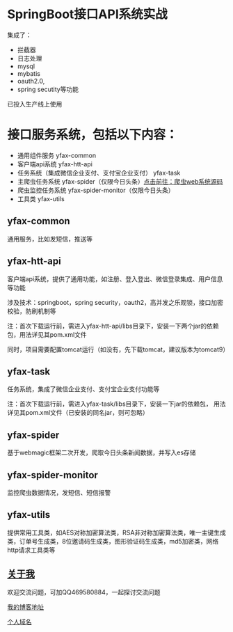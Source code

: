 # SpringBoot接口API系统实战

集成了：
* 拦截器
* 日志处理
* mysql
* mybatis
* oauth2.0,
* spring secutity等功能

已投入生产线上使用


# 接口服务系统，包括以下内容：


* 通用组件服务 yfax-common
* 客户端api系统 yfax-htt-api
* 任务系统（集成微信企业支付、支付宝企业支付） yfax-task
* 主爬虫任务系统 yfax-spider（仅限今日头条）[点击前往：爬虫web系统源码](https://github.com/hemin1003/java-spider)
* 爬虫监控任务系统 yfax-spider-monitor（仅限今日头条）
* 工具类 yfax-utils

## yfax-common 

通用服务，比如发短信，推送等

## yfax-htt-api

客户端api系统，提供了通用功能，如注册、登入登出、微信登录集成、用户信息等功能

涉及技术：springboot，spring security，oauth2，高并发之乐观锁，接口加密校验，防刷机制等

注：首次下载运行前，需进入yfax-htt-api/libs目录下，安装一下两个jar的依赖包，用法详见其pom.xml文件

同时，项目需要配置tomcat运行（如没有，先下载tomcat，建议版本为tomcat9）


## yfax-task
任务系统，集成了微信企业支付、支付宝企业支付功能等

注：首次下载运行前，需进入yfax-task/libs目录下，安装一下jar的依赖包，
用法详见其pom.xml文件（已安装的同名jar，则可忽略）


## yfax-spider
基于webmagic框架二次开发，爬取今日头条新闻数据，并写入es存储


## yfax-spider-monitor
监控爬虫数据情况，发短信、短信报警


## yfax-utils
提供常用工具类，如AES对称加密算法类，RSA非对称加密算法类，唯一主键生成类，订单号生成类，8位邀请码生成类，图形验证码生成类，md5加密类，网络http请求工具类等


## [关于我](http://heminit.com/about/)


欢迎交流问题，可加QQ469580884，一起探讨交流问题


[我的博客地址](http://blog.csdn.net/hemin1003)


[个人域名](http://heminit.com)
